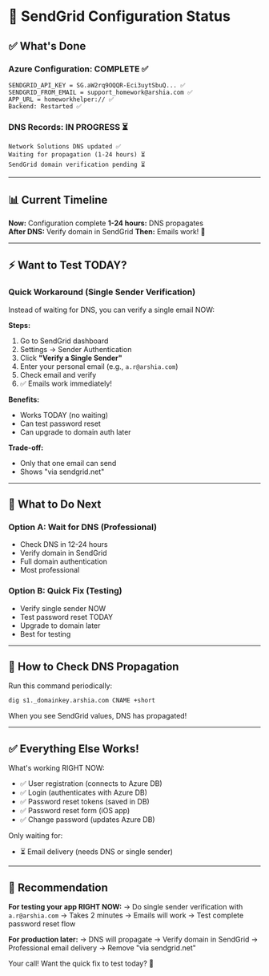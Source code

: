 # 📧 SendGrid Configuration Status

## ✅ What's Done

### Azure Configuration: COMPLETE ✅
```
SENDGRID_API_KEY = SG.aW2rq9OQQR-Eci3uytSbuQ... ✅
SENDGRID_FROM_EMAIL = support_homework@arshia.com ✅
APP_URL = homeworkhelper:// ✅
Backend: Restarted ✅
```

### DNS Records: IN PROGRESS ⏳
```
Network Solutions DNS updated ✅
Waiting for propagation (1-24 hours) ⏳
SendGrid domain verification pending ⏳
```

---

## 📊 Current Timeline

**Now:** Configuration complete
**1-24 hours:** DNS propagates  
**After DNS:** Verify domain in SendGrid
**Then:** Emails work! 📧

---

## ⚡ Want to Test TODAY?

### Quick Workaround (Single Sender Verification)

Instead of waiting for DNS, you can verify a single email NOW:

**Steps:**
1. Go to SendGrid dashboard
2. Settings → Sender Authentication
3. Click **"Verify a Single Sender"** 
4. Enter your personal email (e.g., `a.r@arshia.com`)
5. Check email and verify
6. ✅ Emails work immediately!

**Benefits:**
- Works TODAY (no waiting)
- Can test password reset
- Can upgrade to domain auth later

**Trade-off:**
- Only that one email can send
- Shows "via sendgrid.net"

---

## 🎯 What to Do Next

### Option A: Wait for DNS (Professional)
- Check DNS in 12-24 hours
- Verify domain in SendGrid
- Full domain authentication
- Most professional

### Option B: Quick Fix (Testing)
- Verify single sender NOW
- Test password reset TODAY
- Upgrade to domain later
- Best for testing

---

## 🧪 How to Check DNS Propagation

Run this command periodically:

```bash
dig s1._domainkey.arshia.com CNAME +short
```

When you see SendGrid values, DNS has propagated!

---

## ✅ Everything Else Works!

What's working RIGHT NOW:
- ✅ User registration (connects to Azure DB)
- ✅ Login (authenticates with Azure DB)
- ✅ Password reset tokens (saved in DB)
- ✅ Password reset form (iOS app)
- ✅ Change password (updates Azure DB)

Only waiting for:
- ⏳ Email delivery (needs DNS or single sender)

---

## 📝 Recommendation

**For testing your app RIGHT NOW:**
→ Do single sender verification with `a.r@arshia.com`
→ Takes 2 minutes
→ Emails will work
→ Test complete password reset flow

**For production later:**
→ DNS will propagate
→ Verify domain in SendGrid
→ Professional email delivery
→ Remove "via sendgrid.net"

Your call! Want the quick fix to test today? 🚀

